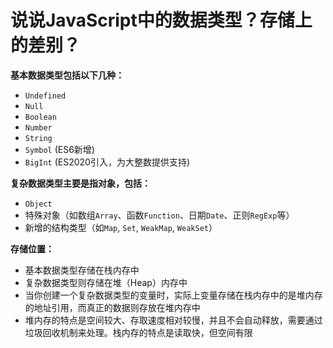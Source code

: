 # 说说JavaScript中的数据类型？存储上的差别？

**基本数据类型包括以下几种：**

- `Undefined`
- `Null`
- `Boolean`
- `Number`
- `String`
- `Symbol` (ES6新增)
- `BigInt` (ES2020引入，为大整数提供支持)

**复杂数据类型主要是指对象，包括：**

- `Object`
- 特殊对象（如数组`Array`、函数`Function`、日期`Date`、正则`RegExp`等）
- 新增的结构类型（如`Map`, `Set`, `WeakMap`, `WeakSet`）

**存储位置：**

- 基本数据类型存储在栈内存中
- 复杂数据类型则存储在堆（Heap）内存中
- 当你创建一个复杂数据类型的变量时，实际上变量存储在栈内存中的是堆内存的地址引用，而真正的数据则存放在堆内存中
- 堆内存的特点是空间较大、存取速度相对较慢，并且不会自动释放，需要通过垃圾回收机制来处理。栈内存的特点是读取快，但空间有限